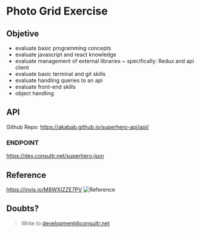 # Photo Grid Exercise #

## Objetive ##

* evaluate basic programming concepts
* evaluate javascript and react knowledge 
* evaluate management of external libraries ~ specifically: Redux and api client
* evaluate basic terminal and git skills
* evaluate handling queries to an api
* evaluate front-end skills
* object handling

## API 

Github Repo:
https://akabab.github.io/superhero-api/api/

### ENDPOINT
https://dev.consultr.net/superhero.json

## Reference
https://invis.io/M8WXIZZE7PV
![Reference](https://s3.invisionapp-cdn.com/storage.invisionapp.com/screens/files/414230595.png?x-amz-meta-iv=1&response-cache-control=max-age%3D2419200&x-amz-meta-ck=4a22b04544a8dc527060eb3de3383e93&AWSAccessKeyId=AKIAWCDCF6QSLTS7LRWT&Expires=1625097600&Signature=a3q3h3caiRpYDs76Yj%2BTNb2wQFA%3D)
 
## Doubts?
> Write to development@consultr.net